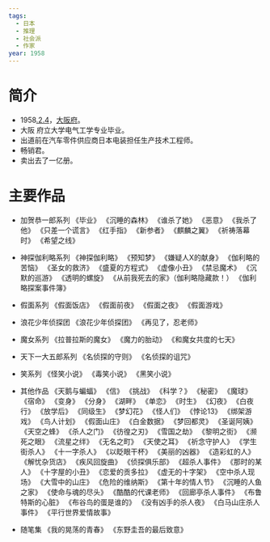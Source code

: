 ```yaml
---
tags:
  - 日本
  - 推理
  - 社会派
  - 作家
year: 1958
---
```

# 简介

- 1958[.2.4](2024-02-04.md)，[大阪府](大阪府.md)。
- 大阪 府立大学电气工学专业毕业。
- 出道前在汽车零件供应商日本电装担任生产技术工程师。
- 畅销君。
- 卖出去了一亿册。
# 主要作品

- 加贺恭一郎系列
《毕业》
《沉睡的森林》
《谁杀了她》
《恶意》
《我杀了他》
《只差一个谎言》
《红手指》
《新参者》
《麒麟之翼》
《祈祷落幕时》
《希望之线》

- 神探伽利略系列
《神探伽利略》
《预知梦》
《嫌疑人X的献身》
《伽利略的苦恼》
《圣女的救济》
《盛夏的方程式》
《虚像小丑》
《禁忌魔术》
《沉默的巡游》
《透明的螺旋》
《从前我死去的家》（伽利略隐藏款！）
《伽利略探案事件簿》

- 假面系列
《假面饭店》
《假面前夜》
《假面之夜》
《假面游戏》

- 浪花少年侦探团
《浪花少年侦探团》
《再见了，忍老师》

- 魔女系列
《拉普拉斯的魔女》
《魔力的胎动》
《和魔女共度的七天》

- 天下一大五郎系列
《名侦探的守则》
《名侦探的诅咒》

- 笑系列
《怪笑小说》
《毒笑小说》
《黑笑小说》

- 其他作品
《天鹅与蝙蝠》
《信》
《挑战》
《科学？》
《秘密》
《魔球》
《宿命》
《变身》
《分身》
《湖畔》
《单恋》
《时生》
《幻夜》
《白夜行》
《放学后》
《同级生》
《梦幻花》
《怪人们》
《悖论13》
《绑架游戏》
《鸟人计划》
《假面山庄》
《白金数据》
《梦回都灵》
《圣诞阿姨》
《天空之蜂》
《杀人之门》
《彷徨之刃》
《雪国之劫》
《黎明之街》
《濒死之眼》
《流星之绊》
《无名之町》
《天使之耳》
《祈念守护人》
《学生街杀人》
《十一字杀人》
《以眨眼干杯》
《美丽的凶器》
《造彩虹的人》
《解忧杂货店》
《疾风回旋曲》
《侦探俱乐部》
《超杀人事件》
《那时的某人》
《十字屋的小丑》
《恋爱的贡多拉》
《虚无的十字架》
《空中杀人现场》
《大雪中的山庄》
《危险的维纳斯》
《第十年的情人节》
《沉睡的人鱼之家》
《使命与魂的尽头》
《酷酷的代课老师》
《回廊亭杀人事件》
《布鲁特斯的心脏》
《布谷鸟的蛋是谁的》
《没有凶手的杀人夜》
《白马山庄杀人事件》
《平行世界爱情故事》

- 随笔集
《我的晃荡的青春》
《东野圭吾的最后致意》